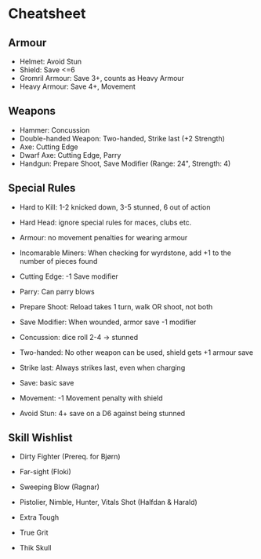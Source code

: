 # Cheatsheet

## Armour

* Helmet: Avoid Stun
* Shield: Save <=6
* Gromril Armour: Save 3+, counts as Heavy Armour
* Heavy Armour: Save 4+, Movement

## Weapons

* Hammer: Concussion
* Double-handed Weapon: Two-handed, Strike last (+2 Strength)
* Axe: Cutting Edge
* Dwarf Axe: Cutting Edge, Parry
* Handgun: Prepare Shoot, Save Modifier (Range: 24", Strength: 4)

## Special Rules

* Hard to Kill: 1-2 knicked down, 3-5 stunned, 6 out of action
* Hard Head: ignore special rules for maces, clubs etc.
* Armour: no movement penalties for wearing armour
* Incomarable Miners: When checking for wyrdstone, add +1 to the number of pieces found

* Cutting Edge: -1 Save modifier
* Parry: Can parry blows
* Prepare Shoot: Reload takes 1 turn, walk OR shoot, not both
* Save Modifier: When wounded, armor save -1 modifier
* Concussion: dice roll 2-4 -> stunned
* Two-handed: No other weapon can be used, shield gets +1 armour save
* Strike last: Always strikes last, even when charging
* Save: basic save
* Movement: -1 Movement penalty with shield
* Avoid Stun: 4+ save on a D6 against being stunned

## Skill Wishlist

* Dirty Fighter (Prereq. for Bjørn)
* Far-sight (Floki)
* Sweeping Blow (Ragnar)
* Pistolier, Nimble, Hunter, Vitals Shot (Halfdan & Harald)

* Extra Tough
* True Grit
* Thik Skull
